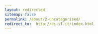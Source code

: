 ```yaml
---
layout: redirected
sitemap: false
permalink: /about/2-uncategorised/
redirect_to:  http://ai-sf.it/index.html
---
```

